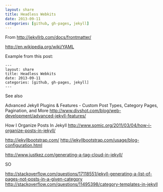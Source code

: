 ```yaml
---
layout: share
title: Headless Webkits
date: 2013-09-11
categories: [github, gh-pages, jekyll]
---
```



From <http://jekyllrb.com/docs/frontmatter/>

<http://en.wikipedia.org/wiki/YAML>

Example from this post:

	---
	layout: share
	title: Headless Webkits
	date: 2013-09-11
	categories: [github, gh-pages, jekyll]
	---
	

See also

Advanced Jekyll Plugins & Features - Custom Post Types, Category Pages, Pagination, and More
<http://www.divshot.com/blog/web-development/advanced-jekyll-features/>	

How I Organize Posts In Jekyll
<http://www.somic.org/2011/03/04/how-i-organize-posts-in-jekyll/>

http://jekyllbootstrap.com/
<http://jekyllbootstrap.com/usage/blog-configuration.html>


http://www.justkez.com/generating-a-tag-cloud-in-jekyll/

SO

http://stackoverflow.com/questions/17118551/jekyll-generating-a-list-of-pages-not-posts-in-a-given-category
http://stackoverflow.com/questions/11495398/category-templates-in-jekyll

